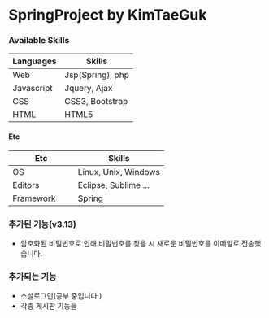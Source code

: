 SpringProject by KimTaeGuk
===================

###  Available Skills
Languages             | Skills           |
----------------------|------------------|
Web                   | Jsp(Spring), php |
Javascript            | Jquery, Ajax     | 
CSS                   | CSS3, Bootstrap  |
HTML                  | HTML5            |

#### Etc
Etc                   | Skills               |
----------------------|----------------------|
OS                    | Linux, Unix, Windows |
Editors               | Eclipse, Sublime ... | 
Framework             | Spring               |


### 추가된 기능(v3.13)
- 암호화된 비밀번호로 인해 비밀번호를 찾을 시 새로운 비밀번호를 이메일로 전송했습니다.

### 추가되는 기능
- 소셜로그인(공부 중입니다.)
- 각종 게시판 기능들

